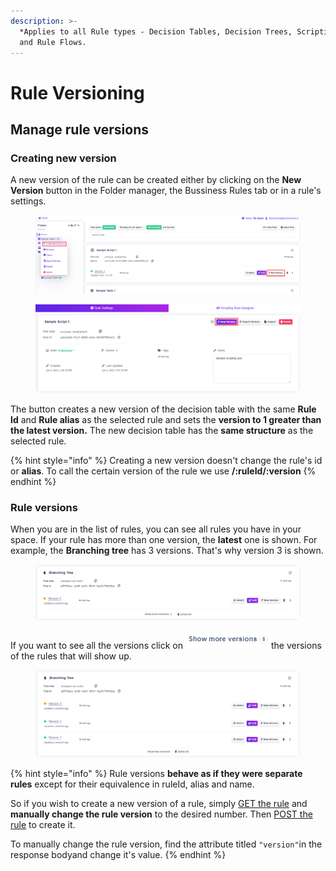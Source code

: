 ```yaml
---
description: >-
  *Applies to all Rule types - Decision Tables, Decision Trees, Scripting Rules
  and Rule Flows.
---
```


# Rule Versioning

## Manage rule versions

### Creating new version

A new version of the rule can be created either by clicking on the **New Version** button in the Folder manager, the Bussiness Rules tab or in a rule's settings.

<figure><img src="../.gitbook/assets/image (31) (1).png" alt=""><figcaption></figcaption></figure>

<figure><img src="../.gitbook/assets/image (67) (1).png" alt=""><figcaption></figcaption></figure>

The button creates a new version of the decision table with the same **Rule Id** and **Rule alias** as the selected rule and sets the **version to 1 greater than the latest version.** The new decision table has the **same structure** as the selected rule.

{% hint style="info" %}
Creating a new version doesn't change the rule's id or **alias**. To call the certain version of the rule we use **/:ruleId/:version**
{% endhint %}

### Rule versions

When you are in the list of rules, you can see all rules you have in your space. If your rule has more than one version, the **latest** one is shown. For example, the **Branching tree** has 3 versions. That's why version 3 is shown.

<figure><img src="../.gitbook/assets/image (149).png" alt=""><figcaption></figcaption></figure>

If you want to see all the versions click on ![](<../.gitbook/assets/more rules.PNG>)the versions of the rules that will show up.

<figure><img src="../.gitbook/assets/image (76).png" alt=""><figcaption></figcaption></figure>

{% hint style="info" %}
Rule versions **behave as if they were separate rules** except for their equivalence in ruleId, alias and name.&#x20;

So if you wish to create a new version of a rule, simply [GET the rule](../api/management-api.md#get-rule) and **manually change the rule version** to the desired number. Then [POST the rule](../api/management-api.md#create-rule) to create it.

To manually change the rule version, find the attribute titled `"version"`in the response bodyand change it's value.
{% endhint %}
